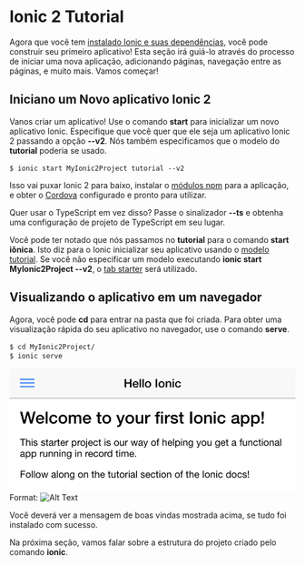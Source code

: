 # Ionic 2 Tutorial

Agora que você tem [instalado Ionic e suas dependências](chapters/01-introducao/01b-instalation.md), você pode construir seu primeiro aplicativo! Esta seção irá guiá-lo através do processo de iniciar uma nova aplicação, adicionando páginas, navegação entre as páginas, e muito mais. Vamos começar!

## Iniciano um Novo aplicativo Ionic 2

Vanos criar um aplicativo! Use o comando **start** para inicializar um novo aplicativo Ionic. Especifique que você quer que ele seja um aplicativo Ionic 2 passando a opção **--v2**.  Nós também especificamos que o modelo do **tutorial** poderia se usado.
```
$ ionic start MyIonic2Project tutorial --v2
```
    
Isso vai puxar Ionic 2 para baixo, instalar o [módulos npm](ionic2-docs/glossario.md) para a aplicação, e obter o [Cordova](ionic2-docs/glossario.md) configurado e pronto para utilizar.

Quer usar o TypeScript em vez disso? Passe o sinalizador **--ts** e obtenha uma configuração de projeto de TypeScript em seu lugar.

Você pode ter notado que nós passamos no **tutorial** para o comando **start iônica**. Isto diz para o Ionic inicializar seu aplicativo usando o [modelo tutorial](https://github.com/driftyco/ionic2-starter-tutorial). Se você não especificar um modelo executando **ionic start MyIonic2Project --v2**, o [tab starter](https://github.com/driftyco/ionic2-starter-tabs) será utilizado.

## Visualizando o aplicativo em um navegador

Agora, você pode **cd** para entrar na pasta que foi criada. Para obter uma visualização rápida do seu aplicativo no navegador, use o comando **serve**.
```
$ cd MyIonic2Project/
$ ionic serve
```

![tutorial-screen](chapters/01-introducao/tutorial-screen.png)
Format: ![Alt Text](url)

Você deverá ver a mensagem de boas vindas mostrada acima, se tudo foi instalado com sucesso.

Na próxima seção, vamos falar sobre a estrutura do projeto criado pelo comando **ionic**.